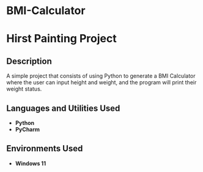# BMI-Calculator

<h1>Hirst Painting Project</h1>

<h2>Description</h2>
A simple project that consists of using Python to generate a BMI Calculator where the user can input height and weight, and the program will print their weight status.
<br />


<h2>Languages and Utilities Used</h2>

- <b>Python</b> 
- <b>PyCharm</b>

<h2>Environments Used </h2>

- <b>Windows 11</b>

<!--
 ```diff
- text in red
+ text in green
! text in orange
# text in gray
@@ text in purple (and bold)@@
```
--!>

